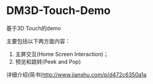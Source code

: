 # DM3D-Touch-Demo
基于3D Touch的demo

主要包括以下两方面内容：
1. 主屏交互(Home Screen Interaction)；
2. 预览和跳转(Peek and Pop)

详细介绍(简书)http://www.jianshu.com/p/d472c6350a1a
